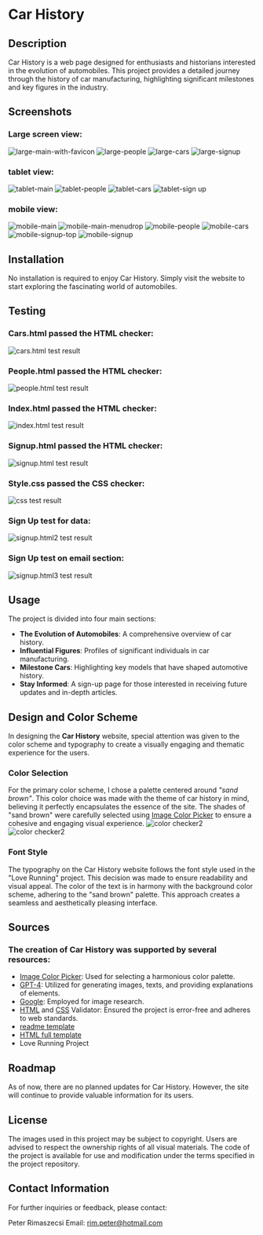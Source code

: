 # Car History
## Description
Car History is a web page designed for enthusiasts and historians interested in the evolution of automobiles. This project provides a detailed journey through the history of car manufacturing, highlighting significant milestones and key figures in the industry.

## Screenshots
### Large screen view:
![large-main-with-favicon](readme-images/large-main-with-favicon.png)
![large-people](readme-images/large-people.png)
![large-cars](readme-images/large-cars.png)
![large-signup](readme-images/large-signup.png)
### tablet view:
![tablet-main](readme-images/tablet-main.png)
![tablet-people](readme-images/tablet-people.png)
![tablet-cars](readme-images/tablet-cars.png)
![tablet-sign up](readme-images/tablet-sign_up.png)
### mobile view:
![mobile-main](readme-images/mobile-main.png) ![mobile-main-menudrop](readme-images/mobile-main-menudrop.png)
![mobile-people](readme-images/mobile-people.png) ![mobile-cars](readme-images/mobile-cars.png)
![mobile-signup-top](readme-images/mobile-signup-top.png) ![mobile-signup](readme-images/mobile-signup.png)

## Installation
No installation is required to enjoy Car History. Simply visit the website to start exploring the fascinating world of automobiles.
## Testing
### Cars.html passed the HTML checker:
![cars.html test result](readme-images/cars_html.png)
### People.html passed the HTML checker:
![people.html test result](readme-images/people_html.png)
### Index.html passed the HTML checker:
![index.html test result](readme-images/index_html.png)
### Signup.html passed the HTML checker:
![signup.html test result](readme-images/signup_html_test.png)
### Style.css passed the CSS checker:
![css test result](readme-images/css_test.png)
### Sign Up test for data:
![signup.html2 test result](readme-images/sign_up_test2.png)
### Sign Up test on email section:
![signup.html3 test result](readme-images/sign_up_test.png)


## Usage
The project is divided into four main sections:

- **The Evolution of Automobiles**: A comprehensive overview of car history.
- **Influential Figures**: Profiles of significant individuals in car manufacturing.
- **Milestone Cars**: Highlighting key models that have shaped automotive history.
- **Stay Informed**: A sign-up page for those interested in receiving future updates and in-depth articles.

## Design and Color Scheme

In designing the **Car History** website, special attention was given to the color scheme and typography to create a visually engaging and thematic experience for the users.

### Color Selection
For the primary color scheme, I chose a palette centered around _"sand brown"_. This color choice was made with the theme of car history in mind, believing it perfectly encapsulates the essence of the site. The shades of "sand brown" were carefully selected using [Image Color Picker](https://imagecolorpicker.com/) to ensure a cohesive and engaging visual experience.
![color checker2](readme-images/color_checker2.png)
![color checker2](readme-images/color_checker1.png)

### Font Style
The typography on the Car History website follows the font style used in the "Love Running" project. This decision was made to ensure readability and visual appeal. The color of the text is in harmony with the background color scheme, adhering to the "sand brown" palette. This approach creates a seamless and aesthetically pleasing interface.

## Sources

### The creation of Car History was supported by several resources:

- [Image Color Picker](https://imagecolorpicker.com/): Used for selecting a harmonious color palette. 
- [GPT-4](https://chat.openai.com/?model=gpt-4): Utilized for generating images, texts, and providing explanations of elements.
- [Google](www.google.com): Employed for image research.
- [HTML](https://validator.w3.org/) and [CSS](https://jigsaw.w3.org/css-validator/) Validator: Ensured the project is error-free and adheres to web standards.
- [readme template](https://github.com/Code-Institute-Solutions/readme-template)
- [HTML full template](https://github.com/Code-Institute-Org/ci-full-template)
- Love Running Project 
## Roadmap
As of now, there are no planned updates for Car History. However, the site will continue to provide valuable information for its users.

## License
The images used in this project may be subject to copyright. Users are advised to respect the ownership rights of all visual materials. The code of the project is available for use and modification under the terms specified in the project repository.

## Contact Information
For further inquiries or feedback, please contact:

Peter Rimaszecsi
Email: rim.peter@hotmail.com



